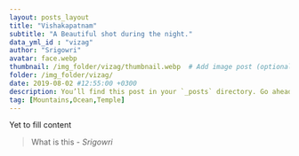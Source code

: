 ```yaml
---
layout: posts_layout
title: "Vishakapatnam"
subtitle: "A Beautiful shot during the night."
data_yml_id : "vizag"
author: "Srigowri"
avatar: face.webp
thumbnail: /img_folder/vizag/thumbnail.webp  # Add image post (optional)
folder: /img_folder/vizag/
date: 2019-08-02 #12:55:00 +0300
description: You’ll find this post in your `_posts` directory. Go ahead and edit it and re-build the site to see your changes. # Add post description (optional)
tag: [Mountains,Ocean,Temple]
---
```


Yet to fill content


> What is this <cite>- Srigowri</cite>

